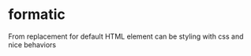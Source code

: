 formatic
========

From replacement for default HTML element can be styling with css and nice behaviors
